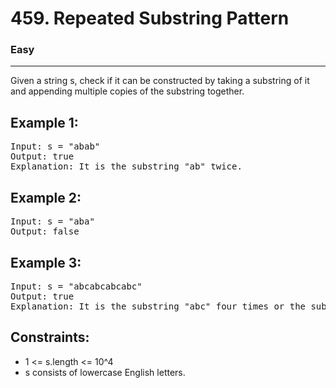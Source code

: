 # 459. Repeated Substring Pattern

### Easy

---

Given a string s, check if it can be constructed by taking a substring of it and appending multiple copies of the substring together.

## Example 1:

<pre>
Input: s = "abab"
Output: true
Explanation: It is the substring "ab" twice.
</pre>

## Example 2:

<pre>
Input: s = "aba"
Output: false
</pre>

## Example 3:

<pre>
Input: s = "abcabcabcabc"
Output: true
Explanation: It is the substring "abc" four times or the substring "abcabc" twice.
</pre>

## Constraints:

- 1 <= s.length <= 10^4
- s consists of lowercase English letters.
